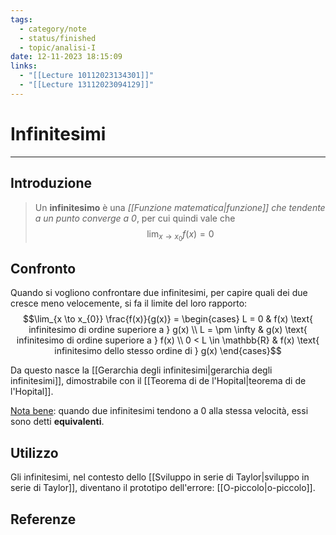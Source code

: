 ```yaml
---
tags:
  - category/note
  - status/finished
  - topic/analisi-I
date: 12-11-2023 18:15:09
links:
  - "[[Lecture 10112023134301]]"
  - "[[Lecture 13112023094129]]"
---
```

# Infinitesimi
---
## Introduzione
> Un **infinitesimo** è una _[[Funzione matematica|funzione]] che tendente a un punto converge a 0_, per cui quindi vale che
> $$\lim_{x \to x_{0}} f(x) = 0$$

## Confronto
Quando si vogliono confrontare due infinitesimi, per capire quali dei due cresce meno velocemente, si fa il limite del loro rapporto:
$$\lim_{x \to x_{0}} \frac{f(x)}{g(x)} = \begin{cases} L = 0 & f(x) \text{ infinitesimo di ordine superiore a } g(x) \\ L = \pm \infty & g(x) \text{ infinitesimo di ordine superiore a } f(x) \\ 0 < L \in \mathbb{R} & f(x) \text{ infinitesimo dello stesso ordine di } g(x) \end{cases}$$

Da questo nasce la [[Gerarchia degli infinitesimi|gerarchia degli infinitesimi]], dimostrabile con il [[Teorema di de l'Hopital|teorema di de l'Hopital]].

<u>Nota bene</u>: quando due infinitesimi tendono a 0 alla stessa velocità, essi sono detti **equivalenti**.

## Utilizzo
Gli infinitesimi, nel contesto dello [[Sviluppo in serie di Taylor|sviluppo in serie di Taylor]], diventano il prototipo dell'errore: [[O-piccolo|o-piccolo]].

## Referenze